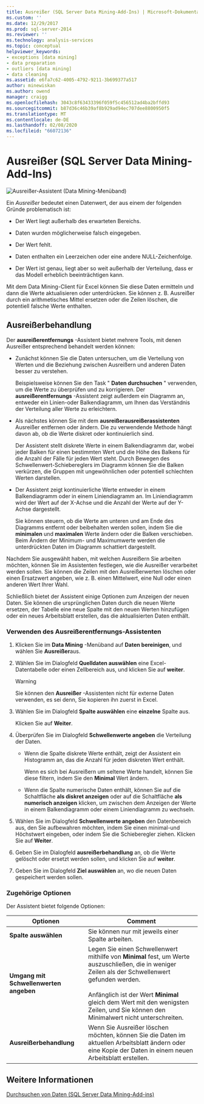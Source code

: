 ```yaml
---
title: Ausreißer (SQL Server Data Mining-Add-Ins) | Microsoft-Dokumentation
ms.custom: ''
ms.date: 12/29/2017
ms.prod: sql-server-2014
ms.reviewer: ''
ms.technology: analysis-services
ms.topic: conceptual
helpviewer_keywords:
- exceptions [data mining]
- data preparation
- outliers [data mining]
- data cleaning
ms.assetid: e6fa7c62-4005-4792-9211-3b699377a517
author: minewiskan
ms.author: owend
manager: craigg
ms.openlocfilehash: 3043c8f63433396f059f5c456512ad4ba2bffd93
ms.sourcegitcommit: b87d36c46b39af8b929ad94ec707dee8800950f5
ms.translationtype: MT
ms.contentlocale: de-DE
ms.lasthandoff: 02/08/2020
ms.locfileid: "66072136"
---
```

# <a name="outliers-sql-server-data-mining-add-ins"></a>Ausreißer (SQL Server Data Mining-Add-Ins)
  ![Ausreißer-Assistent (Data Mining-Menüband)](media/dmc-outliers.gif "Ausreißer-Assistent (Data Mining-Menüband)")  
  
 Ein *Ausreißer* bedeutet einen Datenwert, der aus einem der folgenden Gründe problematisch ist:  
  
-   Der Wert liegt außerhalb des erwarteten Bereichs.  
  
-   Daten wurden möglicherweise falsch eingegeben.  
  
-   Der Wert fehlt.  
  
-   Daten enthalten ein Leerzeichen oder eine andere NULL-Zeichenfolge.  
  
-   Der Wert ist genau, liegt aber so weit außerhalb der Verteilung, dass er das Modell erheblich beeinträchtigen kann.  
  
 Mit dem Data Mining-Client für Excel können Sie diese Daten ermitteln und dann die Werte aktualisieren oder unterdrücken. Sie können z. B. Ausreißer durch ein arithmetisches Mittel ersetzen oder die Zeilen löschen, die potentiell falsche Werte enthalten.  
  
## <a name="handling-outliers"></a>Ausreißerbehandlung  
 Der **ausreißerentfernungs** -Assistent bietet mehrere Tools, mit denen Ausreißer entsprechend behandelt werden können:  
  
-   Zunächst können Sie die Daten untersuchen, um die Verteilung von Werten und die Beziehung zwischen Ausreißern und anderen Daten besser zu verstehen.  
  
     Beispielsweise können Sie den Task " **Daten durchsuchen** " verwenden, um die Werte zu überprüfen und zu korrigieren. Der **ausreißerentfernungs** -Assistent zeigt außerdem ein Diagramm an, entweder ein Linien-oder Balkendiagramm, um Ihnen das Verständnis der Verteilung aller Werte zu erleichtern.  
  
-   Als nächstes können Sie mit dem **ausreißerausreißerassistenten** Ausreißer entfernen oder ändern. Die zu verwendende Methode hängt davon ab, ob die Werte diskret oder kontinuierlich sind.  
  
     Der Assistent stellt diskrete Werte in einem Balkendiagramm dar, wobei jeder Balken für einen bestimmten Wert und die Höhe des Balkens für die Anzahl der Fälle für jeden Wert steht. Durch Bewegen des Schwellenwert-Schiebereglers im Diagramm können Sie die Balken verkürzen, die Gruppen mit ungewöhnlichen oder potentiell schlechten Werten darstellen.  
  
-   Der Assistent zeigt kontinuierliche Werte entweder in einem Balkendiagramm oder in einem Liniendiagramm an. Im Liniendiagramm wird der Wert auf der X-Achse und die Anzahl der Werte auf der Y-Achse dargestellt.  
  
     Sie können steuern, ob die Werte am unteren und am Ende des Diagramms entfernt oder beibehalten werden sollen, indem Sie die **minimalen** und **maximalen** Werte ändern oder die Balken verschieben. Beim Ändern der Minimum- und Maximumwerte werden die unterdrückten Daten im Diagramm schattiert dargestellt.  
  
 Nachdem Sie ausgewählt haben, mit welchen Ausreißern Sie arbeiten möchten, können Sie im Assistenten festlegen, wie die Ausreißer verarbeitet werden sollen. Sie können die Zeilen mit den Ausreißerwerten löschen oder einen Ersatzwert angeben, wie z. B. einen Mittelwert, eine Null oder einen anderen Wert Ihrer Wahl.  
  
 Schließlich bietet der Assistent einige Optionen zum Anzeigen der neuen Daten. Sie können die ursprünglichen Daten durch die neuen Werte ersetzen, der Tabelle eine neue Spalte mit den neuen Werten hinzufügen oder ein neues Arbeitsblatt erstellen, das die aktualisierten Daten enthält.  
  
### <a name="using-the-outlier-wizard"></a>Verwenden des Ausreißerentfernungs-Assistenten  
  
1.  Klicken Sie im **Data Mining** -Menüband auf **Daten bereinigen**, und wählen Sie **Ausreißer**aus.  
  
2.  Wählen Sie im Dialogfeld **Quelldaten auswählen** eine Excel-Datentabelle oder einen Zellbereich aus, und klicken Sie auf **weiter**.  
  
    > [!WARNING]  
    >  Sie können den **Ausreißer** -Assistenten nicht für externe Daten verwenden, es sei denn, Sie kopieren ihn zuerst in Excel.  
  
3.  Wählen Sie im Dialogfeld **Spalte auswählen** eine **einzelne** Spalte aus.  
  
     Klicken Sie auf **Weiter**.  
  
4.  Überprüfen Sie im Dialogfeld **Schwellenwerte angeben** die Verteilung der Daten.  
  
    -   Wenn die Spalte diskrete Werte enthält, zeigt der Assistent ein Histogramm an, das die Anzahl für jeden diskreten Wert enthält.  
  
         Wenn es sich bei Ausreißern um seltene Werte handelt, können Sie diese filtern, indem Sie den **Minimal** Wert ändern.  
  
    -   Wenn die Spalte numerische Daten enthält, können Sie auf die Schaltfläche **als diskret anzeigen** oder auf die Schaltfläche **als numerisch anzeigen** klicken, um zwischen dem Anzeigen der Werte in einem Balkendiagramm oder einem Liniendiagramm zu wechseln.  
  
5.  Wählen Sie im Dialogfeld **Schwellenwerte angeben** den Datenbereich aus, den Sie aufbewahren möchten, indem Sie einen minimal-und Höchstwert eingeben, oder indem Sie die Schieberegler ziehen. Klicken Sie auf **Weiter**.  
  
6.  Geben Sie im Dialogfeld **ausreißerbehandlung** an, ob die Werte gelöscht oder ersetzt werden sollen, und klicken Sie auf **weiter**.  
  
7.  Geben Sie im Dialogfeld **Ziel auswählen** an, wo die neuen Daten gespeichert werden sollen.  
  
### <a name="related-options"></a>Zugehörige Optionen  
 Der Assistent bietet folgende Optionen:  
  
|**Optionen**|**Comment**|  
|-----------------|-----------------|  
|**Spalte auswählen**|Sie können nur mit jeweils einer Spalte arbeiten.|  
|**Umgang mit Schwellenwerten angeben**|Legen Sie einen Schwellenwert mithilfe von **Minimal** fest, um Werte auszuschließen, die in weniger Zeilen als der Schwellenwert gefunden werden.<br /><br /> Anfänglich ist der Wert **Minimal** gleich dem Wert mit den wenigsten Zeilen, und Sie können den Minimalwert nicht unterschreiten.|  
|**Ausreißerbehandlung**|Wenn Sie Ausreißer löschen möchten, können Sie die Daten im aktuellen Arbeitsblatt ändern oder eine Kopie der Daten in einem neuen Arbeitsblatt erstellen.|  
  
## <a name="see-also"></a>Weitere Informationen  
 [Durchsuchen von Daten &#40;SQL Server Data Mining-Add-ins&#41;](explore-data-sql-server-data-mining-add-ins.md)  
  
  
